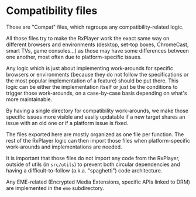 # Compatibility files ##########################################################

Those are "Compat" files, which regroups any compatibility-related logic.

All those files try to make the RxPlayer work the exact same way on different
browsers and environments (desktop, set-top boxes, ChromeCast, smart TVs, game
consoles...) as those may have some differences between one another, most often
due to platform-specific issues.

Any logic which is just about implementing work-arounds for specific browsers
or environments (because they do not follow the specifications or the most
popular implementation of a feature) should be put there. This logic can be
either the implementation itself or just be the conditions to trigger those
work-arounds, on a case-by-case basis depending on what's more maintainable.

By having a single directory for compatibility work-arounds, we make those
specific issues more visible and easily updatable if a new target shares an
issue with an old one or if a platform issue is fixed.

The files exported here are mostly organized as one file per function. The rest
of the RxPlayer logic can then import those files when platform-specific
work-arounds and implementations are needed.

It is important that those files do not import any code from the RxPlayer,
outside of utils (in `src/utils`) to prevent both circular dependencies and
having a difficult-to-follow (a.k.a. "spaghetti") code architecture.

Any EME-related (Encrypted Media Extensions, specific APIs linked to DRM) are
implemented in the `eme` subdirectory.
